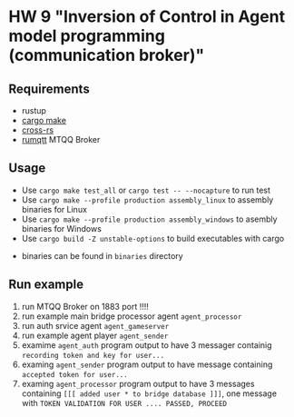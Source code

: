 # HW 9 "Inversion of Control in Agent model programming (communication broker)"

## Requirements

* rustup
* [cargo make]( https://github.com/sagiegurari/cargo-make )
* [cross-rs]( https://github.com/cross-rs/cross )
* [rumqtt]( https://github.com/bytebeamio/rumqtt ) MTQQ Broker

## Usage

- Use ``cargo make test_all`` or ``cargo test -- --nocapture`` to run test
- Use ``cargo make --profile production assembly_linux`` to assembly binaries for Linux
- Use ``cargo make --profile production assembly_windows`` to asembly binaries for Windows
- Use ``cargo build -Z unstable-options`` to build executables with cargo

* binaries can be found in ``binaries`` directory

## Run example
1. run MTQQ Broker on 1883 port !!!!
2. run example main bridge processor agent ``agent_processor``
3. run auth srvice agent ``agent_gameserver``
4. run example agent player ``agent_sender``
5. examime ``agent_auth`` program output to have 3 messager containig ``recording token and key for user...``
6. examing ``agent_sender`` program output to have message containing ``accepted token for user...``
7. examing ``agent_processor`` program output to have 3 messages containing ``[[[ added user * to bridge database ]]]``,
one message with  ``TOKEN VALIDATION FOR USER .... PASSED, PROCEED``
